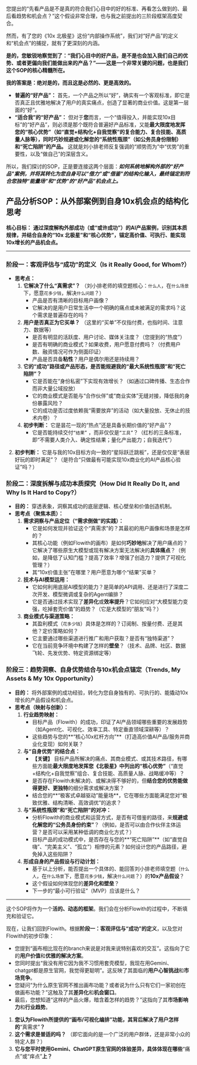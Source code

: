 
您提出的“先看产品是不是真的符合我们心目中的好的标准、再看怎么做到的、最后看趋势和机会点？”这个假设非常合理，也与我之前提出的三阶段框架高度契合。

然而，有了您的《10x 北极星》这份“内部操作系统”，我们对“好产品”的定义和“机会点”的捕捉，就有了更深刻的内涵。

**是的，您敏锐地察觉到了：“我们心目中的好产品，是不是也会加入我们自己的优势、或者更偏向我们能做出来的产品？”——这是一个非常关键的问题，也是我们这个SOP的核心精髓所在。**

**我的答案是：绝对是的，而且这是必然的、更是高效的。**

*   **普遍的“好产品”：** 首先，一个产品之所以“好”，确实有一个客观标准，即它是否真正且优雅地解决了用户的真实痛点，创造了显著的商业价值。这是第一层面的“好”。
*   **“适合我”的“好产品”：** 但对于**您**而言，一个“值得投入，并能实现10x目标”的“好产品”，则必须是那个既符合普遍好产品标准，又能**最大限度地发挥您的“核心优势”（如“直觉+结构化+自我觉察”的复合能力、复合技能、高质量人脉等），同时巧妙规避或化解您的“系统性瓶颈”（如公务员身份限制）和“死亡陷阱”的产品。** 这就是刘小排老师反复强调的“顺势而为”中“优势”的重要性，以及“做自己”的深层含义。

所以，我们探讨的SOP，正是要连接这两个层面：***如何系统地解构外部的“好产品”案例，并将其转化为您自身可以“借力”或“借鉴”的结构化输入，最终锚定到符合您独特“能量场”和“优势”的“好产品”机会点上。***

## **产品分析SOP：从外部案例到自身10x机会点的结构化思考**

**核心目标：** **通过深度解构外部成功（或“或许成功”）的AI产品案例，识别其本质规律，并结合自身的“10x 北极星”和“核心优势”，锚定高价值、可执行、能实现10x增长的产品机会点。**

---

### **阶段一：客观评估与“成功”的定义（Is it Really Good, for Whom?）**

*   **思考点：**
    1.  **它解决了什么“真需求”？** （刘小排老师的填空题核心：`什么人`，在`什么场景`下，愿意`花多少钱`，解决`什么问题`？）
        *   产品是否有清晰的目标用户画像？
        *   它解决的是用户日常生活中一个明确的痛点或未被满足的需求吗？这个需求是普遍存在的吗？
    2.  **用户是否真正为它买单？** （这里的“买单”不仅指付费，也指时间、注意力、数据等）
        *   是否有明显的活跃度、用户讨论、媒体关注度？（您提到的“热度”）
        *   是否有明确的商业模式？如果收费，用户愿意付费吗？（付费用户数、融资情况可作为侧面印证）
        *   产品是否具备**粘性**？用户是偶尔用还是持续用？
	3. **它的“成功”路径或产品形态，是否能规避我的“最大系统性瓶颈”和“死亡陷阱”？**
	    - 它是否能在“身份私密”下实现有效增长？（如通过口碑传播、生态合作而非大量公域投放）
		- 它的商业模式是否能与“合作伙伴”或“商业实体”无缝对接，降低我的身份暴露风险？
	    - 它的成功是否过度依赖我“需要放弃”的活动（如大量投放、无休止的技术内卷）？
    4.  **初步判断：** 它是昙花一现的“热点”还是具备长期价值的“好产品”？
        *   它是否能持续交付`“结果”` ，而非仅仅是`“工具”`？（红杉的三条标准，即“不需要人类介入、确定性结果；量化产出能力；自我迭代”）

        
2. **初步判断：** 它是与我的10x目标方向一致的“星际跃迁跳板”，还是仅仅是“表层好玩的即时满足”？（是符合“只做最有可能实现10x商业化的AI产品核心验证”吗？）

### **阶段二：深度拆解与成功本质探究（How Did It Really Do It, and Why Is It Hard to Copy?）**

*   **目的：** 穿透表象，洞察其成功的底层逻辑、核心壁垒和价值创造机制。
*   **思考点（聚焦本质）：**
    1.  **需求洞察与产品定位（“需求倒做”的实践）：**
        *   它是如何发现并验证这个“真需求”的？其最初的用户画像和场景是怎样的？
        *   其核心功能（例如Flowith的画布）是如何**巧妙地**解决了用户痛点的？它解决了哪些原生大模型或现有解决方案无法解决的**具体痛点**？（例如，是降低了认知门槛？提高了效率？增强了创造力？提供了可视化管理？）
        *   其“10x价值主张”在哪里？用户愿意为哪个“结果”买单？
    2.  **技术与AI模型运用：**
        *   它如何利用底层AI模型的能力？是简单的API调用、还是进行了深度二次开发、模型微调或复杂的Agent编排？
        *   它是否通过技术实现了**差异化**或**效率提升**？它如何应对“大模型能力变强，吃掉套壳价值”的趋势？（它是大模型的“朋友”吗？）
    3.  **商业模式与渠道策略：**
        *   其盈利模式（`花多少钱`）具体是怎样的？订阅制、按量付费、还是其他？定价策略如何？
        *   它主要通过哪些渠道进行推广和用户获取？是否有“独特渠道”？
        *   它在当前竞争环境中构建了怎样的**壁垒**？（技术、品牌、社区、数据飞轮、先发优势、特定资源绑定等）

### **阶段三：趋势洞察、自身优势结合与10x机会点锚定（Trends, My Assets & My 10x Opportunity）**

*   **目的：** 将外部案例的成功经验，转化为您自身独有的、可执行的、能撬动10x增长的产品假设和机会点。
*   **思考点（映射与创新）：**
    1.  **行业趋势映射：**
        *   目标产品（Flowith）的成功，印证了AI产品领域哪些重要的发展趋势（如Agent化、可视化、效率工具、特定垂直领域深耕等）？
        *   这些趋势与您的**“核心10x杠杆方向”**（打造高价值AI产品/服务并商业化变现）如何关联？
    2.  **与“自身优势”的结合点：**
        *   **【关键】** 目标产品所解决的痛点、其商业模式、或其技术路径，有哪些方面能**最大限度地发挥您《北极星》中列出的“核心优势”**（“直觉+结构化+自我觉察”组合、复合技能、高质量人脉、战略缓冲等）？
        *   是否存在Flowith未解决的、或解决得不够好的，但**结合您的优势能做得更好、更独特**的细分需求或解决方案？
        *   结合您的**“极客式卓越驱动”能量场**，它在哪些方面能满足您对“极致优雅、结构清晰、高效调优”的追求？
    3.  **与“系统性瓶颈”和“死亡陷阱”的对冲：**
        *   分析Flowith的商业模式和运营方式，是否有可借鉴的路径，来**规避或化解您的“公务员身份约束”**？（例如，是否可以由合作伙伴主体运营？是否可以采用某种低调的商业化方式？）
        *   目标产品的成功模式中，是否存在与您的**“死亡陷阱”**（如“直觉自嗨”、“完美主义”、“孤立”）相悖的元素？如何设计您的产品路径，避免掉入这些陷阱？
    4.  **形成自身的产品假设与行动计划：**
        *   基于以上分析，能否提出一个具体的、能回答刘小排老师填空题（`什么人`，在`什么场景`下，愿意`花多少钱`，解决`什么问题`？）的**10x产品假设**？
        *   这个假设如何体现您的**差异化和壁垒**？
        *   下一步的“最小可行验证”（MVP）应该是什么？

---

这个SOP将作为一个**活的、动态的框架**。我们会在分析Flowith的过程中，不断填充和验证它。

现在，让我们回到Flowith。根据**阶段一：客观评估与“成功”的定义**，以及您对Flowith的初步印象：

*   您提到“画布相比现在的branch来说是对我来说特别喜欢的交互”。这指向了它的**用户价值**和**优雅的解决方案**。
*   您同时提出“我没有用它因为我不习惯用套壳模型，我现在用Gemini、chatgpt都是原生官网，我觉得更聪明”。这反映了其面临的**用户心智挑战**和**市场竞争**。
*   您疑问“为什么原生官网不推出画布功能？或者说为什么只有它们一家初创在做画布功能？”这触及了其**差异化**和**机会窗口**。
*   最后，您想知道“这样的产品火爆，暗含着怎样的趋势？”这指向了其**市场影响力**和**行业趋势**。

1.  **您认为Flowith所提供的“画布/可视化编排”功能，其背后解决了用户怎样的**“真需求”**？**
2.  **这个需求是普适的吗？** （即它面向的是一个广泛的用户群体，还是非常小众的特定人群？）
3.  **它与您平时使用Gemini、ChatGPT原生官网的体验差异，具体体现在哪些**“痛点”或“痒点”**上？**

